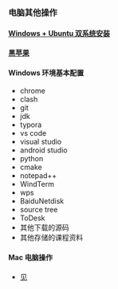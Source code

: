 ### 电脑其他操作

#### [Windows + Ubuntu 双系统安装](./刷机/Windows_Ubuntu_dual-sys.md)

#### [黑苹果](./刷机/黑苹果.md)
  
#### Windows 环境基本配置

- chrome
- clash
- git
- jdk
- typora
- vs code
- visual studio
- android studio
- python
- cmake
- notepad++
- WindTerm
- wps
- BaiduNetdisk
- source tree
- ToDesk
- 其他下载的源码
- 其他存储的课程资料

#### Mac 电脑操作

- [见](./mac_wiki.md)
